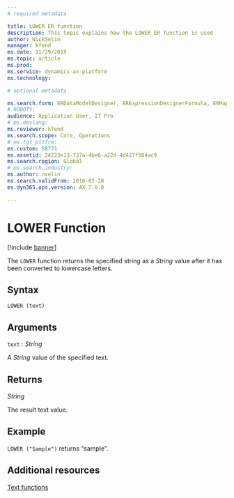 ```yaml
---
# required metadata

title: LOWER ER function
description: This topic explains how the LOWER ER function is used
author: NickSelin
manager: kfend
ms.date: 11/29/2019
ms.topic: article
ms.prod: 
ms.service: dynamics-ax-platform
ms.technology: 

# optional metadata

ms.search.form: ERDataModelDesigner, ERExpressionDesignerFormula, ERMappedFormatDesigner, ERModelMappingDesigner
# ROBOTS: 
audience: Application User, IT Pro
# ms.devlang: 
ms.reviewer: kfend
ms.search.scope: Core, Operations
# ms.tgt_pltfrm: 
ms.custom: 58771
ms.assetid: 24223e13-727a-4be6-a22d-4d427f504ac9
ms.search.region: Global
# ms.search.industry: 
ms.author: nselin
ms.search.validFrom: 2016-02-28
ms.dyn365.ops.version: AX 7.0.0

---
```


# <a name="LOWER">LOWER Function</a>

[!include [banner](../includes/banner.md)]

The `LOWER` function returns the specified string as a *String* value after it has been converted to lowercase letters.

## Syntax

```
LOWER (text)
```

## Arguments

`text` : *String*

A *String* value of the specified text.

## Returns

*String*

The result text value.

## Example

`LOWER ("Sample")` returns “sample”.

## Additional resources

[Text functions](er-functions-category-text.md)
